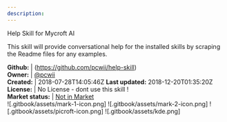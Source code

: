 ```yaml
---
description: 
---
```

Help Skill for Mycroft AI

This skill will provide conversational help for the installed skills by scraping the Readme files for any examples.

**Github:** | (https://github.com/pcwii/help-skill)  
**Owner:** | [@pcwii](https://github.com/pcwii)  
**Created:** | 2018-07-28T14:05:46Z  **Last updated:** 2018-12-20T01:35:20Z  
**License:** | No License - dont use this skill !  
**Market status:** | [Not in Market](https://market.mycroft.ai/skill/)  
 ![.gitbook/assets/mark-1-icon.png]  ![.gitbook/assets/mark-2-icon.png]  ![.gitbook/assets/picroft-icon.png]  ![.gitbook/assets/kde.png]  
